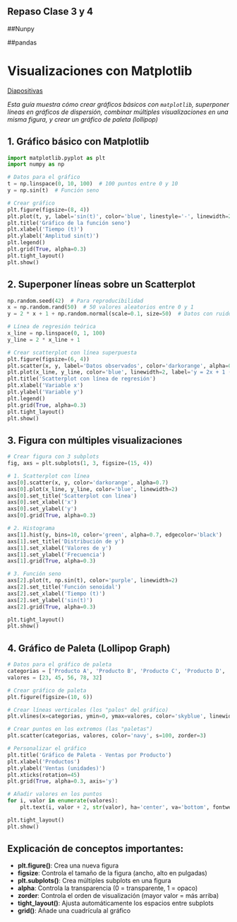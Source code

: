 ## Repaso Clase 3 y 4
##Nunpy


##pandas

# Visualizaciones con Matplotlib
[Diapositivas](https://docs.google.com/presentation/d/1BCmhYqiqKTKSm4hUkzXXuEcBJTAXw25j3oYJyqioTPQ/edit?slide=id.p1#slide=id.p1)

*Esta guía muestra cómo crear gráficos básicos con `matplotlib`, superponer líneas en gráficos de dispersión, combinar múltiples visualizaciones en una misma figura, y crear un gráfico de paleta (lollipop)*

## 1. Gráfico básico con Matplotlib

```python
import matplotlib.pyplot as plt
import numpy as np

# Datos para el gráfico
t = np.linspace(0, 10, 100)  # 100 puntos entre 0 y 10
y = np.sin(t)  # Función seno

# Crear gráfico
plt.figure(figsize=(8, 4))
plt.plot(t, y, label='sin(t)', color='blue', linestyle='-', linewidth=2)
plt.title('Gráfico de la función seno')
plt.xlabel('Tiempo (t)')
plt.ylabel('Amplitud sin(t)')
plt.legend()
plt.grid(True, alpha=0.3)
plt.tight_layout()
plt.show()
```

## 2. Superponer líneas sobre un Scatterplot

```python
np.random.seed(42)  # Para reproducibilidad
x = np.random.rand(50)  # 50 valores aleatorios entre 0 y 1
y = 2 * x + 1 + np.random.normal(scale=0.1, size=50)  # Datos con ruido

# Línea de regresión teórica
x_line = np.linspace(0, 1, 100)
y_line = 2 * x_line + 1

# Crear scatterplot con línea superpuesta
plt.figure(figsize=(6, 4))
plt.scatter(x, y, label='Datos observados', color='darkorange', alpha=0.7)
plt.plot(x_line, y_line, color='blue', linewidth=2, label='y = 2x + 1 (teórica)')
plt.title('Scatterplot con línea de regresión')
plt.xlabel('Variable x')
plt.ylabel('Variable y')
plt.legend()
plt.grid(True, alpha=0.3)
plt.tight_layout()
plt.show()
```

## 3. Figura con múltiples visualizaciones

```python
# Crear figura con 3 subplots
fig, axs = plt.subplots(1, 3, figsize=(15, 4))

# 1. Scatterplot con línea
axs[0].scatter(x, y, color='darkorange', alpha=0.7)
axs[0].plot(x_line, y_line, color='blue', linewidth=2)
axs[0].set_title('Scatterplot con línea')
axs[0].set_xlabel('x')
axs[0].set_ylabel('y')
axs[0].grid(True, alpha=0.3)

# 2. Histograma
axs[1].hist(y, bins=10, color='green', alpha=0.7, edgecolor='black')
axs[1].set_title('Distribución de y')
axs[1].set_xlabel('Valores de y')
axs[1].set_ylabel('Frecuencia')
axs[1].grid(True, alpha=0.3)

# 3. Función seno
axs[2].plot(t, np.sin(t), color='purple', linewidth=2)
axs[2].set_title('Función senoidal')
axs[2].set_xlabel('Tiempo (t)')
axs[2].set_ylabel('sin(t)')
axs[2].grid(True, alpha=0.3)

plt.tight_layout()
plt.show()
```

## 4. Gráfico de Paleta (Lollipop Graph)

```python
# Datos para el gráfico de paleta
categorias = ['Producto A', 'Producto B', 'Producto C', 'Producto D', 'Producto E']
valores = [23, 45, 56, 78, 32]

# Crear gráfico de paleta
plt.figure(figsize=(10, 6))

# Crear líneas verticales (los "palos" del gráfico)
plt.vlines(x=categorias, ymin=0, ymax=valores, color='skyblue', linewidth=2)

# Crear puntos en los extremos (las "paletas")
plt.scatter(categorias, valores, color='navy', s=100, zorder=3)

# Personalizar el gráfico
plt.title('Gráfico de Paleta - Ventas por Producto')
plt.xlabel('Productos')
plt.ylabel('Ventas (unidades)')
plt.xticks(rotation=45)
plt.grid(True, alpha=0.3, axis='y')

# Añadir valores en los puntos
for i, valor in enumerate(valores):
    plt.text(i, valor + 2, str(valor), ha='center', va='bottom', fontweight='bold')

plt.tight_layout()
plt.show()
```

## Explicación de conceptos importantes:

- **plt.figure()**: Crea una nueva figura
- **figsize**: Controla el tamaño de la figura (ancho, alto en pulgadas)
- **plt.subplots()**: Crea múltiples subplots en una figura
- **alpha**: Controla la transparencia (0 = transparente, 1 = opaco)
- **zorder**: Controla el orden de visualización (mayor valor = más arriba)
- **tight_layout()**: Ajusta automáticamente los espacios entre subplots
- **grid()**: Añade una cuadrícula al gráfico
